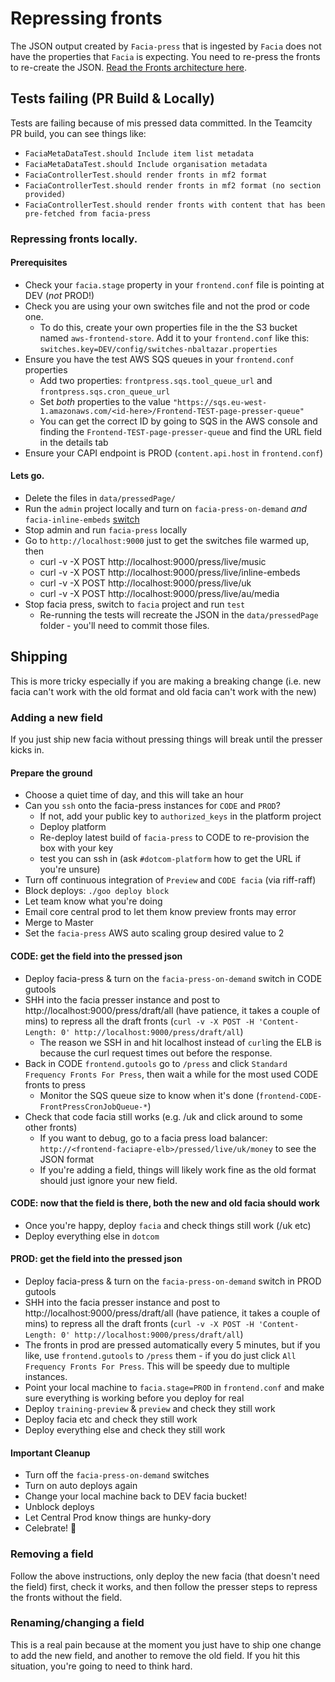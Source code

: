 # Repressing fronts

The JSON output created by `Facia-press` that is ingested by `Facia` does not have the properties that `Facia` is expecting. You need to re-press the fronts to re-create the JSON. [Read the Fronts architecture here](https://github.com/guardian/frontend/blob/d4422b4537165424e70a898d150db4e806ba04d6/docs/02-architecture/02-fronts-architecture.md).

## Tests failing (PR Build & Locally)

Tests are failing because of mis pressed data committed. In the Teamcity PR build, you can see things like:

- `FaciaMetaDataTest.should Include item list metadata`
- `FaciaMetaDataTest.should Include organisation metadata `
- `FaciaControllerTest.should render fronts in mf2 format` 
- `FaciaControllerTest.should render fronts in mf2 format (no section provided)` 
- `FaciaControllerTest.should render fronts with content that has been pre-fetched from facia-press` 

### Repressing fronts locally.

#### Prerequisites

* Check your `facia.stage` property in your `frontend.conf` file is pointing at DEV (*not* PROD!)
* Check you are using your own switches file and not the prod or code one. 
	* To do this, create your own properties file in the the S3 bucket named `aws-frontend-store`. Add it to your `frontend.conf` like this: `switches.key=DEV/config/switches-nbaltazar.properties`
* Ensure you have the test AWS SQS queues in your `frontend.conf` properties
	* Add two properties: `frontpress.sqs.tool_queue_url` and `frontpress.sqs.cron_queue_url`
	* Set _both_ properties to the value `"https://sqs.eu-west-1.amazonaws.com/<id-here>/Frontend-TEST-page-presser-queue"`
	* You can get the correct ID by going to SQS in the AWS console and finding the `Frontend-TEST-page-presser-queue` and find the URL field in the details tab
* Ensure your CAPI endpoint is PROD (`content.api.host` in `frontend.conf`)

#### Lets go.

* Delete the files in `data/pressedPage/`
* Run the `admin` project locally and turn on `facia-press-on-demand` *and* `facia-inline-embeds` [switch](http://localhost:9000/dev/switchboard#Facia)
* Stop admin and run `facia-press` locally
* Go to `http://localhost:9000` just to get the switches file warmed up, then
	* curl -v -X POST http://localhost:9000/press/live/music
	* curl -v -X POST http://localhost:9000/press/live/inline-embeds
	* curl -v -X POST http://localhost:9000/press/live/uk
	* curl -v -X POST http://localhost:9000/press/live/au/media
* Stop facia press, switch to `facia` project and run `test`
	* Re-running the tests will recreate the JSON in the `data/pressedPage` folder - you'll need to commit those files.


## Shipping

This is more tricky especially if you are making a breaking change (i.e. new facia can't work with the old format and old facia can't work with the new)

### Adding a new field

If you just ship new facia without pressing things will break until the presser kicks in.

#### Prepare the ground

* Choose a quiet time of day, and this will take an hour
* Can you `ssh` onto the facia-press instances for `CODE` and `PROD`?
	* If not, add your public key to `authorized_keys` in the platform project
	* Deploy platform
	* Re-deploy latest build of `facia-press` to CODE to re-provision the box with your key
	* test you can ssh in (ask `#dotcom-platform` how to get the URL if you're unsure)
* Turn off continuous integration of `Preview` and `CODE facia` (via riff-raff)
* Block deploys: `./goo deploy block`
* Let team know what you're doing
* Email core central prod to let them know preview fronts may error 
* Merge to Master
* Set the `facia-press` AWS auto scaling group desired value to 2

#### CODE: get the field into the pressed json

* Deploy facia-press & turn on the `facia-press-on-demand` switch in CODE gutools
* SHH into the facia presser instance and post to http://localhost:9000/press/draft/all (have patience, it takes a couple of mins) to repress all the draft fronts (`curl -v -X POST -H 'Content-Length: 0' http://localhost:9000/press/draft/all`)
	* The reason we SSH in and hit localhost instead of `curl`ing the ELB is because the curl request times out before the response.
* Back in CODE `frontend.gutools` go to `/press` and click `Standard Frequency Fronts For Press`, then wait a while for the most used CODE fronts to press 
	* Monitor the SQS queue size to know when it's done (`frontend-CODE-FrontPressCronJobQueue-*`)
* Check that code facia still works (e.g. /uk and click around to some other fronts)
	* If you want to debug, go to a facia press load balancer: `http://<frontend-faciapre-elb>/pressed/live/uk/money` to see the JSON format
	* If you're adding a field, things will likely work fine as the old format should just ignore your new field.

#### CODE: now that the field is there, both the new and old facia should work

* Once you're happy, deploy `facia` and check things still work (/uk etc)
* Deploy everything else in `dotcom`

#### PROD: get the field into the pressed json
* Deploy facia-press & turn on the `facia-press-on-demand` switch in PROD gutools
* SHH into the facia presser instance and post to http://localhost:9000/press/draft/all (have patience, it takes a couple of mins) to repress all the draft fronts (`curl -v -X POST -H 'Content-Length: 0' http://localhost:9000/press/draft/all`) 
* The fronts in prod are pressed automatically every 5 minutes, but if you like, use `frontend.gutools` to `/press` them - if you do just click `All Frequency Fronts For Press`. This will be speedy due to multiple instances.
* Point your local machine to `facia.stage=PROD` in `frontend.conf` and make sure everything is working before you deploy for real
* Deploy `training-preview` & `preview` and check they still work
* Deploy facia etc and check they still work
* Deploy everything else and check they still work

#### Important Cleanup

* Turn off the `facia-press-on-demand` switches
* Turn on auto deploys again
* Change your local machine back to DEV facia bucket!
* Unblock deploys
* Let Central Prod know things are hunky-dory
* Celebrate! 🎉 

### Removing a field

Follow the above instructions, only deploy the new facia (that doesn't need the field) first, check it works, and then follow the presser steps to repress the fronts without the field.

### Renaming/changing a field

This is a real pain because at the moment you just have to ship one change to add the new field, and another to remove the old field.  If you hit this situation, you're going to need to think hard.

